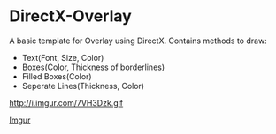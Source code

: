 # DirectX-Overlay
A basic template for Overlay using DirectX. Contains methods to draw:
- Text(Font, Size, Color)
- Boxes(Color, Thickness of borderlines)
- Filled Boxes(Color)
- Seperate Lines(Thickness, Color)

http://i.imgur.com/7VH3Dzk.gif

[Imgur](http://i.imgur.com/7VH3Dzk.gifv)

